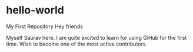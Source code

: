 # hello-world
My First Repository
Hey friends 

Myself Saurav here. I am quite excited to learn for using GiHub for the first time.
Wish to become one of the most active contributors.
